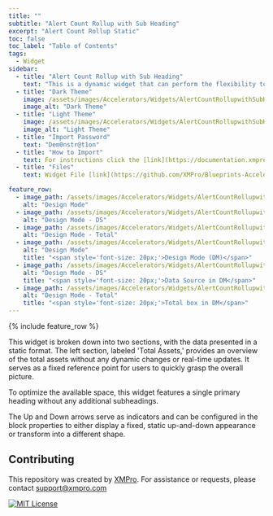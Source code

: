 ```yaml
---
title: ""
subtitle: "Alert Count Rollup with Sub Heading"
excerpt: "Alert Count Rollup Static"
toc: false
toc_label: "Table of Contents"
tags:
  - Widget
sidebar:
  - title: "Alert Count Rollup with Sub Heading"
    text: "This is a dynamic widget that can perform the flexibility to personalize the appearance and functionality of the widget to align with your preferences or specific requirements and has a concise title or descriptor."
  - title: "Dark Theme"
    image: /assets/images/Accelerators/Widgets/AlertCountRollupwithSubHeading/DarkTheme/AlertCountRollupwithSubHeadingPublishedMode.png
    image_alt: "Dark Theme"
  - title: "Light Theme"
    image: /assets/images/Accelerators/Widgets/AlertCountRollupwithSubHeading/LightTheme/AlertCountRollupwithSubHeadingPublishedMode.png
    image_alt: "Light Theme"
  - title: "Import Password"
    text: "Dem0nstr@t1on"
  - title: "How to Import"
    text: For instructions click the [link](https://documentation.xmpro.com/how-tos/apps/manage-widgets#importing-widgets "Click Here")
  - title: "Files"
    text: Widget File [link](https://github.com/XMPro/Blueprints-Accelerators-Patterns/blob/master/Accelerators/Widgets/Alert%20Count%20Rollup%20-%20with%20Sub%20Heading.xwid "Click Here")

feature_row:
  - image_path: /assets/images/Accelerators/Widgets/AlertCountRollupwithSubHeading/LightTheme/AlertCountRollupwithSubHeadingDesignMode.png
    alt: "Design Mode"
  - image_path: /assets/images/Accelerators/Widgets/AlertCountRollupwithSubHeading/LightTheme/AlertCountRollupwithSubHeadingDataSource.png
    alt: "Design Mode - DS"
  - image_path: /assets/images/Accelerators/Widgets/AlertCountRollupwithSubHeading/LightTheme/AlertCountRollupwithSubHeadingTotalDataSource.png
    alt: "Design Mode - Total"
  - image_path: /assets/images/Accelerators/Widgets/AlertCountRollupwithSubHeading/DarkTheme/AlertCountRollupwithSubHeadingDesignMode.png
    alt: "Design Mode"
    title: "<span style='font-size: 20px;'>Design Mode (DM)</span>"
  - image_path: /assets/images/Accelerators/Widgets/AlertCountRollupwithSubHeading/DarkTheme/AlertCountRollupwithSubHeadingDataSource.png
    alt: "Design Mode - DS"
    title: "<span style='font-size: 20px;'>Data Source in DM</span>"
  - image_path: /assets/images/Accelerators/Widgets/AlertCountRollupwithSubHeading/DarkTheme/AlertCountRollupwithSubHeadingTotalDataSource.png
    alt: "Design Mode - Total"
    title: "<span style='font-size: 20px;'>Total box in DM</span>"
---
```


{% include feature_row %}

This widget is broken down into two sections, with the data presented in a static format. The left section, labeled 'Total Assets,' provides an overview of the total assets without any dynamic changes or real-time updates. It serves as a fixed reference point for users to quickly grasp the overall picture.

To optimize the available space, this widget features a single primary heading without any additional subheadings.

The Up and Down arrows serve as indicators and can be configured in the block properties to either display a fixed, static up-and-down appearance or transform into a different shape.

## Contributing
This repository was created by <a href="https://xmpro.com/">XMPro</a>. 
For assistance or requests, please contact <a href="mailto:support@xmpro.com">support@xmpro.com</a>

[![MIT License](https://img.shields.io/badge/License-MIT-green.svg)](https://choosealicense.com/licenses/mit/)
